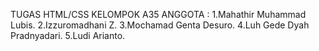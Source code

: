 TUGAS HTML/CSS KELOMPOK A35
ANGGOTA :
1.Mahathir Muhammad Lubis. 
2.Izzuromadhani Z. 
3.Mochamad Genta Desuro. 
4.Luh Gede Dyah Pradnyadari. 
5.Ludi Arianto.

